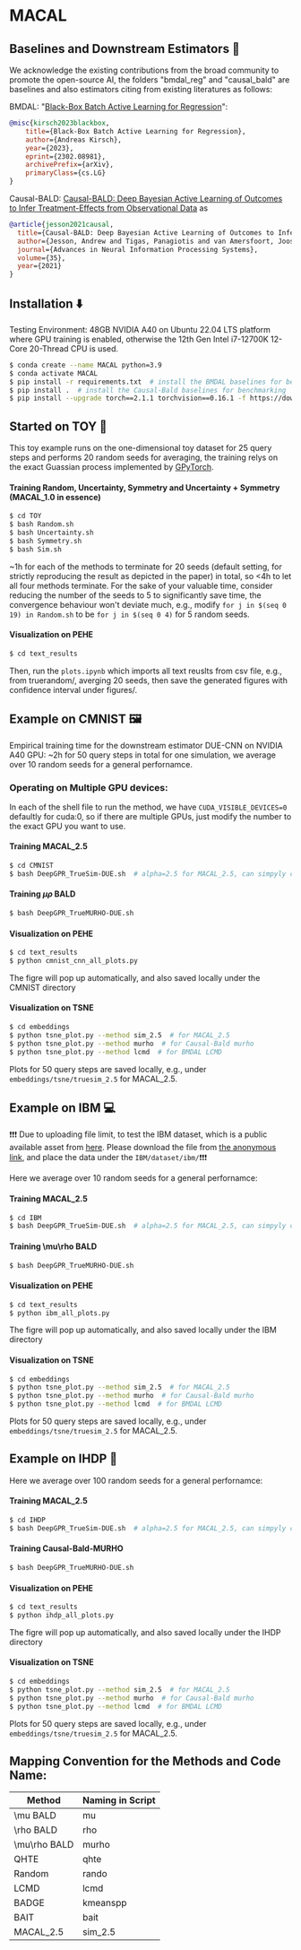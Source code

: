 # MACAL

## Baselines and Downstream Estimators :straight_ruler:
We acknowledge the existing contributions from the broad community to promote the open-source AI, the folders "bmdal_reg" and "causal_bald" are baselines and also estimators citing from existing literatures as follows:

BMDAL: "[Black-Box Batch Active Learning for Regression](https://arxiv.org/abs/2302.08981)":

```bibtex
@misc{kirsch2023blackbox,
    title={Black-Box Batch Active Learning for Regression},
    author={Andreas Kirsch},
    year={2023},
    eprint={2302.08981},
    archivePrefix={arXiv},
    primaryClass={cs.LG}
}
```
Causal-BALD: [Causal-BALD: Deep Bayesian Active Learning of Outcomes to Infer Treatment-Effects from Observational Data](https://arxiv.org/abs/2111.02275) as

```bibtex
@article{jesson2021causal,
  title={Causal-BALD: Deep Bayesian Active Learning of Outcomes to Infer Treatment-Effects from Observational Data},
  author={Jesson, Andrew and Tigas, Panagiotis and van Amersfoort, Joost and Kirsch, Andreas and Shalit, Uri and Gal, Yarin},
  journal={Advances in Neural Information Processing Systems},
  volume={35},
  year={2021}
}
```


## Installation :arrow_down:

Testing Environment: 48GB NVIDIA A40 on Ubuntu 22.04 LTS platform where GPU training is enabled, otherwise the 12th Gen Intel i7-12700K 12-Core 20-Thread CPU is used.

```.sh
$ conda create --name MACAL python=3.9
$ conda activate MACAL
$ pip install -r requirements.txt  # install the BMDAL baselines for benchmarking
$ pip install .  # install the Causal-Bald baselines for benchmarking
$ pip install --upgrade torch==2.1.1 torchvision==0.16.1 -f https://download.pytorch.org/whl/cu118/torch_stable.html
```

## Started on TOY :teddy_bear: 

This toy example runs on the one-dimensional toy dataset for 25 query steps and performs 20 random seeds for averaging, the training relys on the exact Guassian process implemented by [GPyTorch](https://gpytorch.ai).

#### Training Random, Uncertainty, Symmetry and Uncertainty + Symmetry (MACAL_1.0 in essence)
```.sh
$ cd TOY
$ bash Random.sh 
$ bash Uncertainty.sh
$ bash Symmetry.sh
$ bash Sim.sh
```
~1h for each of the methods to terminate for 20 seeds (default setting, for strictly reproducing the result as depicted in the paper) in total, so <4h to let all four methods terminate. For the sake of your valuable time, consider reducing the number of the seeds to 5 to significantly save time, the convergence behaviour won't deviate much, e.g., modify ```for j in $(seq 0 19) in Random.sh``` to be ```for j in $(seq 0 4)``` for 5 random seeds.

#### Visualization on PEHE
```.sh
$ cd text_results
```
Then, run the ```plots.ipynb``` which imports all text reuslts from csv file, e.g., from truerandom/, averging 20 seeds, then save the generated figures with confidence interval under figures/.

## Example on CMNIST :framed_picture:

Empirical training time for the downstream estimator DUE-CNN on NVIDIA A40 GPU: ~2h for 50 query steps in total for one simulation, we average over 10 random seeds for a general perfornamce.

### Operating on Multiple GPU devices:

In each of the shell file to run the method, we have ```CUDA_VISIBLE_DEVICES=0``` defaultly for cuda:0, so if there are multiple GPUs, just modify the number to the exact GPU you want to use.

#### Training MACAL_2.5

```.sh
$ cd CMNIST
$ bash DeepGPR_TrueSim-DUE.sh  # alpha=2.5 for MACAL_2.5, can simpyly change for other regularization level for ablation stuy.
```

#### Training $\mu\rho$ BALD

```.sh
$ bash DeepGPR_TrueMURHO-DUE.sh
```

#### Visualization on PEHE

```.sh
$ cd text_results
$ python cmnist_cnn_all_plots.py
```
The figre will pop up automatically, and also saved locally under the CMNIST directory

#### Visualization on TSNE

```.sh
$ cd embeddings
$ python tsne_plot.py --method sim_2.5  # for MACAL_2.5
$ python tsne_plot.py --method murho  # for Causal-Bald murho
$ python tsne_plot.py --method lcmd  # for BMDAL LCMD
```
Plots for 50 query steps are saved locally, e.g.,  under ```embeddings/tsne/truesim_2.5``` for MACAL_2.5.

## Example on IBM :computer:

:exclamation::exclamation::exclamation: Due to uploading file limit, to test the IBM dataset, which is a public available asset from [here](https://github.com/IBM-HRL-MLHLS/IBM-Causal-Inference-Benchmarking-Framework/blob/master/README.md). Please download the file from [the anonymous link](https://drive.google.com/drive/folders/1fKNN-IaizwpEVUuNLtsNGOI0utahN2Hr), and place the data under the ```IBM/dataset/ibm/```:exclamation::exclamation::exclamation:

Here we average over 10 random seeds for a general perfornamce:

#### Training MACAL_2.5

```.sh
$ cd IBM
$ bash DeepGPR_TrueSim-DUE.sh  # alpha=2.5 for MACAL_2.5, can simpyly change for other regularization level for ablation stuy.
```

#### Training \mu\rho BALD

```.sh
$ bash DeepGPR_TrueMURHO-DUE.sh
```

#### Visualization on PEHE

```.sh
$ cd text_results
$ python ibm_all_plots.py
```
The figre will pop up automatically, and also saved locally under the IBM directory

#### Visualization on TSNE

```.sh
$ cd embeddings
$ python tsne_plot.py --method sim_2.5  # for MACAL_2.5
$ python tsne_plot.py --method murho  # for Causal-Bald murho
$ python tsne_plot.py --method lcmd  # for BMDAL LCMD
```

Plots for 50 query steps are saved locally, e.g.,  under ```embeddings/tsne/truesim_2.5``` for MACAL_2.5.

## Example on IHDP :memo:

Here we average over 100 random seeds for a general perfornamce:

#### Training MACAL_2.5

```.sh
$ cd IHDP
$ bash DeepGPR_TrueSim-DUE.sh  # alpha=2.5 for MACAL_2.5, can simpyly change for other regularization level for ablation stuy.
```

#### Training Causal-Bald-MURHO

```.sh
$ bash DeepGPR_TrueMURHO-DUE.sh
```

#### Visualization on PEHE

```.sh
$ cd text_results
$ python ihdp_all_plots.py
```
The figre will pop up automatically, and also saved locally under the IHDP directory

#### Visualization on TSNE

```.sh
$ cd embeddings
$ python tsne_plot.py --method sim_2.5  # for MACAL_2.5
$ python tsne_plot.py --method murho  # for Causal-Bald murho
$ python tsne_plot.py --method lcmd  # for BMDAL LCMD
```

Plots for 50 query steps are saved locally, e.g.,  under ```embeddings/tsne/truesim_2.5``` for MACAL_2.5.

## Mapping Convention for the Methods and Code Name:

| Method          | Naming in Script|
|-----------------|-----------------|
| \mu BALD        | mu              |
| \rho BALD       | rho             |
| \mu\rho BALD    | murho           |
| QHTE            | qhte            |
| Random          | rando           |
| LCMD            | lcmd            |
| BADGE           | kmeanspp        |
| BAIT            | bait            |
| MACAL_2.5       | sim_2.5         |
